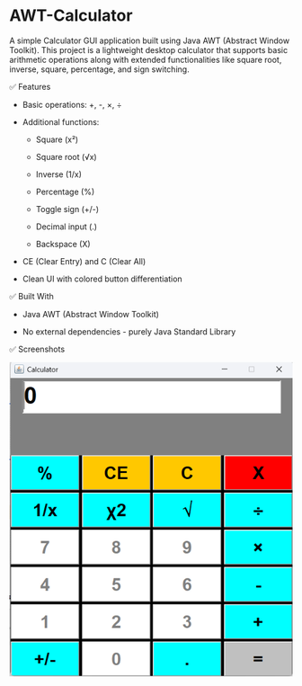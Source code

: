# AWT-Calculator
A simple Calculator GUI application built using Java AWT (Abstract Window Toolkit). This project is a lightweight desktop calculator that supports basic arithmetic operations along with extended functionalities like square root, inverse, square, percentage, and sign switching.


✅ Features

- Basic operations: +, -, ×, ÷

- Additional functions:

  - Square (x²)

  - Square root (√x)

  - Inverse (1/x)

  - Percentage (%)

  - Toggle sign (+/-)

  - Decimal input (.)

  - Backspace (X)

- CE (Clear Entry) and C (Clear All)

- Clean UI with colored button differentiation
  

✅ Built With

- Java AWT (Abstract Window Toolkit)

- No external dependencies - purely Java Standard Library


✅ Screenshots

![image alt](https://github.com/Kavindu-Vishmitha/AWT-Calculator/blob/60fdb84be0929c199e9c2ed4c4c8d9eac370db6a/screenshot/Calculator.png)




